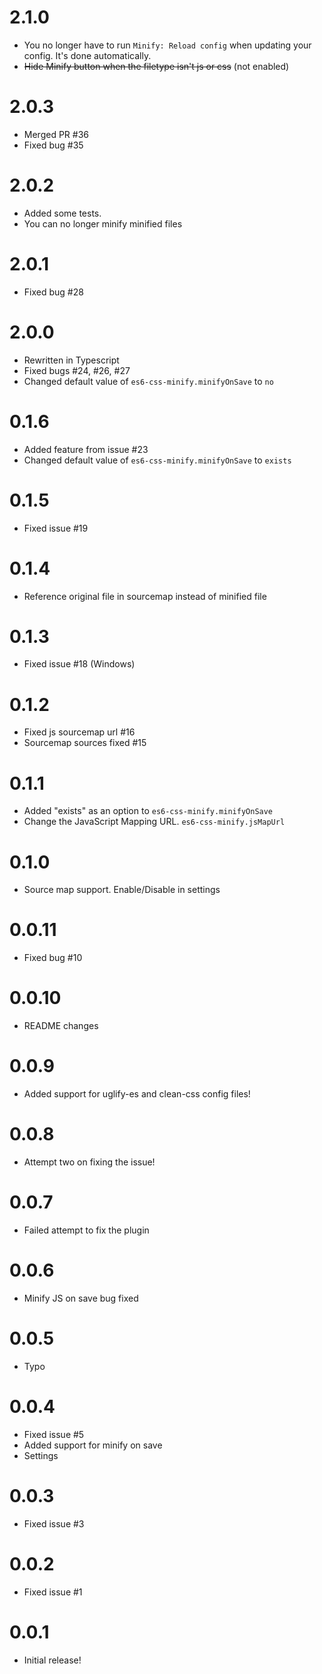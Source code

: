 # 2.1.0
* You no longer have to run `Minify: Reload config` when updating your config. It's done automatically.
* ~~Hide Minify button when the filetype isn't js or css~~ (not enabled)

# 2.0.3
* Merged PR #36
* Fixed bug #35

# 2.0.2
* Added some tests.
* You can no longer minify minified files

# 2.0.1
* Fixed bug #28

# 2.0.0
* Rewritten in Typescript
* Fixed bugs #24, #26, #27
* Changed default value of `es6-css-minify.minifyOnSave` to `no`

# 0.1.6
* Added feature from issue #23
* Changed default value of `es6-css-minify.minifyOnSave` to `exists`

# 0.1.5
* Fixed issue #19

# 0.1.4
* Reference original file in sourcemap instead of minified file

# 0.1.3
* Fixed issue #18 (Windows)

# 0.1.2
* Fixed js sourcemap url #16
* Sourcemap sources fixed #15

# 0.1.1
* Added "exists" as an option to `es6-css-minify.minifyOnSave`
* Change the JavaScript Mapping URL. `es6-css-minify.jsMapUrl`

# 0.1.0
* Source map support. Enable/Disable in settings

# 0.0.11
* Fixed bug #10

# 0.0.10
* README changes

# 0.0.9
* Added support for uglify-es and clean-css config files!

# 0.0.8
* Attempt two on fixing the issue!

# 0.0.7
* Failed attempt to fix the plugin

# 0.0.6
* Minify JS on save bug fixed

# 0.0.5
* Typo

# 0.0.4
* Fixed issue #5
* Added support for minify on save
* Settings

# 0.0.3
* Fixed issue #3

# 0.0.2
* Fixed issue #1

# 0.0.1
* Initial release!
